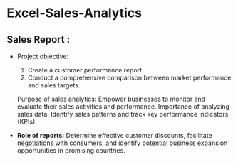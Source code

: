 # Excel-Sales-Analytics

## Sales Report :

- Project objective:

    1. Create a customer performance report.
    2. Conduct a comprehensive comparison between market performance and sales targets.
       
  Purpose of sales analytics: Empower businesses to monitor and evaluate their sales activities and performance.
  Importance of analyzing sales data: Identify sales patterns and track key performance indicators (KPIs).

- **Role of reports:** Determine effective customer discounts, facilitate negotiations with consumers, and identify potential business expansion opportunities in promising countries.
